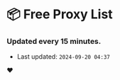 # :package: Free Proxy List
### Updated every 15 minutes.

- Last updated: `2024-09-20 04:37`

:heart:
